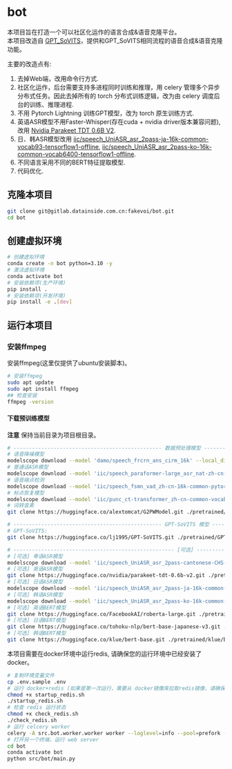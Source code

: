 # bot

本项目旨在打造一个可以社区化运作的语言合成&语音克隆平台。  
本项目改造自 [GPT_SoVITS](https://github.com/RVC-Boss/GPT-SoVITS)，提供和GPT_SoVITS相同流程的语音合成&语音克隆功能。

主要的改造点有:

1. 去掉Web端，改用命令行方式.
2. 社区化运作，后台需要支持多进程同时训练和推理，用 celery 管理多个异步分布式任务。因此去掉所有的 torch 分布式训练逻辑，改为由 celery 调度后台的训练、推理进程.
3. 不用 Pytorch Lightning 训练GPT模型，改为 torch 原生训练方式.
4. 英语ASR模型不用Faster-Whisper(存在cuda + nvidia driver版本兼容问题), 改用 [Nvidia Parakeet TDT 0.6B V2](https://huggingface.co/nvidia/parakeet-tdt-0.6b-v2).
5. 日、韩ASR模型改用 [iic/speech_UniASR_asr_2pass-ja-16k-common-vocab93-tensorflow1-offline](https://www.modelscope.cn/models/iic/speech_UniASR_asr_2pass-ja-16k-common-vocab93-tensorflow1-offline), [iic/speech_UniASR_asr_2pass-ko-16k-common-vocab6400-tensorflow1-offline](https://www.modelscope.cn/models/iic/speech_UniASR_asr_2pass-ko-16k-common-vocab6400-tensorflow1-offline).
6. 不同语言采用不同的BERT特征提取模型.
7. 代码优化.

## 克隆本项目

```bash
git clone git@gitlab.datainside.com.cn:fakevoi/bot.git
cd bot
```

## 创建虚拟环境

```bash
# 创建虚拟环境
conda create -n bot python=3.10 -y
# 激活虚拟环境
conda activate bot
# 安装依赖项(生产环境)
pip install .
# 安装依赖项(开发环境)
pip install -e .[dev]  
```

## 运行本项目

### 安装ffmpeg

安装ffmpeg(这里仅提供了ubuntu安装脚本)。

```bash
# 安装ffmpeg
sudo apt update
sudo apt install ffmpeg
## 检查安装
ffmpeg -version
```

#### 下载预训练模型

**注意** 保持当前目录为项目根目录。

```bash
# ------------------------------------------------ 数据预处理模型 ----------------------------------------------------------
# 语音降噪模型
modelscope download --model 'damo/speech_frcrn_ans_cirm_16k' --local_dir './pretrained/damo/speech_frcrn_ans_cirm_16k'
# 普通话ASR模型
modelscope download --model 'iic/speech_paraformer-large_asr_nat-zh-cn-16k-common-vocab8404-pytorch' --local_dir './pretrained/iic/speech_paraformer-large_asr_nat-zh-cn-16k-common-vocab8404-pytorch'
# 语音端点检测
modelscope download --model 'iic/speech_fsmn_vad_zh-cn-16k-common-pytorch' --local_dir './pretrained/iic/speech_fsmn_vad_zh-cn-16k-common-pytorch'
# 标点恢复模型
modelscope download --model 'iic/punc_ct-transformer_zh-cn-common-vocab272727-pytorch' --local_dir './pretrained/iic/punc_ct-transformer_zh-cn-common-vocab272727-pytorch'
# 词转音素
git clone https://huggingface.co/alextomcat/G2PWModel.git ./pretrained/G2PWModel

# ------------------------------------------------ GPT-SoVITS 模型 --------------------------------------------------------
# GPT-SoVITS:  
git clone https://huggingface.co/lj1995/GPT-SoVITS.git ./pretrained/GPT-SoVITS

# ---------------------------------------------------- [可选] -------------------------------------------------------------
# [可选] 粤语ASR模型
modelscope download --model 'iic/speech_UniASR_asr_2pass-cantonese-CHS-16k-common-vocab1468-tensorflow1-online' --local_dir './pretrained/iic/speech_UniASR_asr_2pass-cantonese-CHS-16k-common-vocab1468-tensorflow1-online'
# [可选] 英语ASR模型
git clone https://huggingface.co/nvidia/parakeet-tdt-0.6b-v2.git ./pretrained/nvidia/parakeet-tdt-0.6b-v2
# [可选] 日语ASR模型
modelscope download --model 'iic/speech_UniASR_asr_2pass-ja-16k-common-vocab93-tensorflow1-offline'  --local_dir './pretrained/iic/speech_UniASR_asr_2pass-ja-16k-common-vocab93-tensorflow1-offline'
# [可选] 韩语ASR模型
modelscope download --model 'iic/speech_UniASR_asr_2pass-ko-16k-common-vocab6400-tensorflow1-offline' --local_dir './pretrained/iic/speech_UniASR_asr_2pass-ko-16k-common-vocab6400-tensorflow1-offline'
# [可选] 英语BERT模型
git clone https://huggingface.co/FacebookAI/roberta-large.git ./pretrained/FacebookAI/roberta-large
# [可选] 日语BERT模型
git clone https://huggingface.co/tohoku-nlp/bert-base-japanese-v3.git ./pretrained/tohoku-nlp/bert-base-japanese-v3
# [可选] 韩语BERT模型
git clone https://huggingface.co/klue/bert-base.git ./pretrained/klue/bert-base
```

本项目需要在docker环境中运行redis, 请确保您的运行环境中已经安装了docker。

```bash
# 复制环境变量文件
cp .env.sample .env
# 运行 docker+redis (如果是第一次运行，需要从 docker镜像库拉取redis镜像，请确保您的网络能够正常拉取docker镜像。)
chmod +x startup_redis.sh
./startup_redis.sh
# 检查 redis 运行状态
chmod +x check_redis.sh
./check_redis.sh
# 运行 celcery worker
celery -A src.bot.worker.worker worker --loglevel=info --pool=prefork --concurrency=1
# 打开另一个终端，运行 web server
cd bot
conda activate bot
python src/bot/main.py
```
